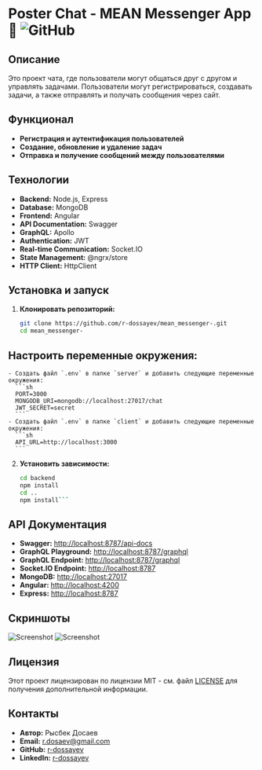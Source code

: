 # Poster Chat - MEAN Messenger App 🚀  ![GitHub](https://img.shields.io/github/license/r-dossayev/mean_messenger-)

## Описание

Это проект чата, где пользователи могут общаться друг с другом и управлять задачами. Пользователи могут регистрироваться, создавать задачи, а также отправлять и получать сообщения через сайт.

## Функционал

- **Регистрация и аутентификация пользователей**
- **Создание, обновление и удаление задач**
- **Отправка и получение сообщений между пользователями**

## Технологии

- **Backend:** Node.js, Express
- **Database:** MongoDB
- **Frontend:** Angular
- **API Documentation:** Swagger
- **GraphQL:** Apollo
- **Authentication:** JWT
- **Real-time Communication:** Socket.IO
- **State Management:** @ngrx/store
- **HTTP Client:** HttpClient

## Установка и запуск

1. **Клонировать репозиторий:**
   ```sh
   git clone https://github.com/r-dossayev/mean_messenger-.git
   cd mean_messenger-

## Настроить переменные окружения:

    - Создать файл `.env` в папке `server` и добавить следующие переменные окружения:
      ```sh
      PORT=3000
      MONGODB_URI=mongodb://localhost:27017/chat
      JWT_SECRET=secret
      ```
    - Создать файл `.env` в папке `client` и добавить следующие переменные окружения:
      ```sh
      API_URL=http://localhost:3000
      ```

2. **Установить зависимости:**
    ```sh
    cd backend
    npm install
    cd ..
    npm install```

## API Документация

- **Swagger:** [http://localhost:8787/api-docs](http://localhost:8787/api-docs)
- **GraphQL Playground:** [http://localhost:8787/graphql](http://localhost:8787/graphql)
- **GraphQL Endpoint:** [http://localhost:8787/graphql](http://localhost:8787/graphql)
- **Socket.IO Endpoint:** [http://localhost:8787](http://localhost:8787)
- **MongoDB:** [http://localhost:27017](http://localhost:27017)
- **Angular:** [http://localhost:4200](http://localhost:4200)
- **Express:** [http://localhost:8787](http://localhost:8787)

## Скриншоты

![Screenshot](screens/img.png)
![Screenshot](screens/img_1.png)

## Лицензия

Этот проект лицензирован по лицензии MIT - см. файл [LICENSE](LICENSE) для получения дополнительной информации.

## Контакты

- **Автор:** Рысбек Досаев
- **Email:** r.dosaev@gmail.com
- **GitHub:** [r-dossayev](https://github.com/r-dossayev)
- **LinkedIn:** [r-dossayev](https://www.linkedin.com/in/r-dossayev/)


